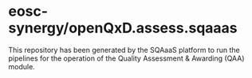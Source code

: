 # eosc-synergy/openQxD.assess.sqaaas
This repository has been generated by the SQAaaS platform to run the pipelines
for the operation of the
Quality Assessment & Awarding (QAA)
module.